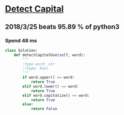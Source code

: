 # [Detect Capital](https://leetcode.com/problems/detect-capital/description/)

## 2018/3/25 beats 95.89 % of python3
### Spend 48 ms
```python
class Solution:
    def detectCapitalUse(self, word):
        """
        :type word: str
        :rtype: bool
        """
        if word.upper() == word:
            return True
        elif word.lower() == word:
            return True
        elif word.capitalize() == word:
            return True
        else:
            return False
```
